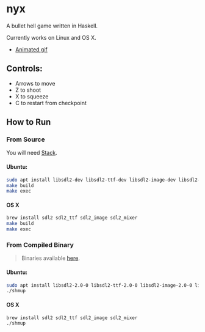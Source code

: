 # nyx

A bullet hell game written in Haskell.

Currently works on Linux and OS X.

* [Animated gif](https://streamable.com/0biaj)


## Controls:

* Arrows to move
* Z to shoot
* X to squeeze
* C to restart from checkpoint


## How to Run

### From Source

You will need [Stack](https://haskellstack.org).

#### Ubuntu:

```sh
sudo apt install libsdl2-dev libsdl2-ttf-dev libsdl2-image-dev libsdl2-mixer-dev
make build
make exec
```

#### OS X

```sh
brew install sdl2 sdl2_ttf sdl2_image sdl2_mixer
make build
make exec
```

### From Compiled Binary

> Binaries available [here](https://gitlab.com/gilmi/haskell-play/releases).

#### Ubuntu:

```sh
sudo apt install libsdl2-2.0-0 libsdl2-ttf-2.0-0 libsdl2-image-2.0-0 libsdl2-mixer-2.0-0
./shmup
```

#### OS X

```sh
brew install sdl2 sdl2_ttf sdl2_image sdl2_mixer
./shmup
```
